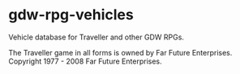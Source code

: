 # gdw-rpg-vehicles
Vehicle database for Traveller and other GDW RPGs.

The Traveller game in all forms is owned by Far Future Enterprises. Copyright 1977 - 2008 Far Future Enterprises.
